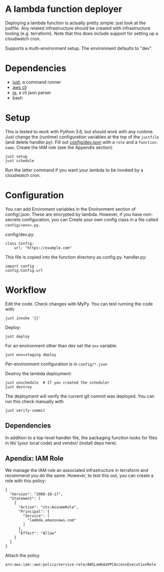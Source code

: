 # A lambda function deployer

Deploying a lambda function is actually pretty simple: just look at the justfile.
Any related infrastructure should be created with infrastructure tooling (e.g. terraform).
Note that this does include support for setting up a cloudwatch cron.

Supports a multi-environment setup. The environment defaults to "dev".

# Dependencies

* [just](https://github.com/casey/just#installation), a command runner
* [aws cli](https://github.com/aws/aws-cli/releases)
* [jq](https://stedolan.github.io/jq/download/), a cli json parser
* bash


# Setup

This is tested to work with Python 3.6, but should work with any runtime. Just change the (runtime)
configuration variables at the top of the `justfile` (and delete handler.py).
Fill out [config/dev.json](./config/dev.json) with a `role` and a `function-name`. Create the IAM
role (see the Appendix section)

    just setup
    just schedule

Run the latter command if you want your lambda to be invoked by a cloudwatch cron.


# Configuration

You can add Enviroment variables in the Environment section of config/<env>.json.
These are encrypted by lambda. However, if you have non-secrete configuration, you can
Create your own config class in a file called `config/<env>.py`.

config/dev.py:

    class Config:
        url: "https://example.com"

This file is copied into the function directory as config.py. handler.py:

    import config
    config.Config.url


# Workflow

Edit the code. Check changes with MyPy. You can test running the code with:

    just invoke '{}'

Deploy:

    just deploy

For an environment other than dev set the `env` variable.

    just env=staging deploy

Per-environment configuration is in `config/*.json`

Destroy the lambda deployment:

    just unschedule  # If you created the scheduler
    just destroy

The deployment will verify the current git commit was deployed.
You can run this check manually with

    just verify-commit


## Dependencies

In addition to a top-level handler file,
the packaging function looks for files in lib/ (your local code) and vendor/ (install deps here).

## Apendix: IAM Role

We manage the IAM role an associated infrastructure in terraform and recommend you do the same.
However, to test this out, you can create a role with this policy:

    {
      "Version": "2008-10-17",
      "Statement": [
        {
          "Action": "sts:AssumeRole",
          "Principal": {
            "Service": [
              "lambda.amazonaws.com"
            ]
          },
          "Effect": "Allow"
        }
      ]
    }

Attach the policy

    arn:aws:iam::aws:policy/service-role/AWSLambdaVPCAccessExecutionRole
